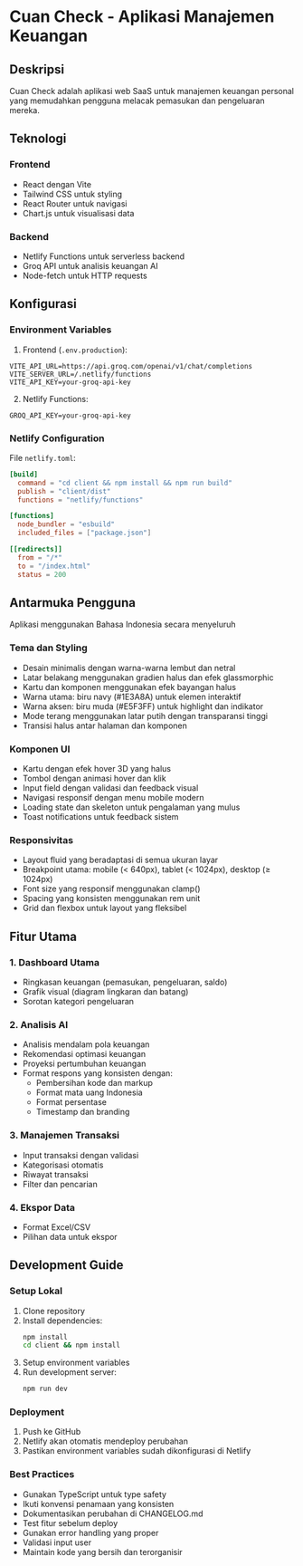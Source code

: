 # Cuan Check - Aplikasi Manajemen Keuangan

## Deskripsi
Cuan Check adalah aplikasi web SaaS untuk manajemen keuangan personal yang memudahkan pengguna melacak pemasukan dan pengeluaran mereka.

## Teknologi

### Frontend
- React dengan Vite
- Tailwind CSS untuk styling
- React Router untuk navigasi
- Chart.js untuk visualisasi data

### Backend
- Netlify Functions untuk serverless backend
- Groq API untuk analisis keuangan AI
- Node-fetch untuk HTTP requests

## Konfigurasi

### Environment Variables
1. Frontend (`.env.production`):
```env
VITE_API_URL=https://api.groq.com/openai/v1/chat/completions
VITE_SERVER_URL=/.netlify/functions
VITE_API_KEY=your-groq-api-key
```

2. Netlify Functions:
```env
GROQ_API_KEY=your-groq-api-key
```

### Netlify Configuration
File `netlify.toml`:
```toml
[build]
  command = "cd client && npm install && npm run build"
  publish = "client/dist"
  functions = "netlify/functions"

[functions]
  node_bundler = "esbuild"
  included_files = ["package.json"]

[[redirects]]
  from = "/*"
  to = "/index.html"
  status = 200
```

## Antarmuka Pengguna
Aplikasi menggunakan Bahasa Indonesia secara menyeluruh

### Tema dan Styling
- Desain minimalis dengan warna-warna lembut dan netral
- Latar belakang menggunakan gradien halus dan efek glassmorphic
- Kartu dan komponen menggunakan efek bayangan halus
- Warna utama: biru navy (#1E3A8A) untuk elemen interaktif
- Warna aksen: biru muda (#E5F3FF) untuk highlight dan indikator
- Mode terang menggunakan latar putih dengan transparansi tinggi
- Transisi halus antar halaman dan komponen

### Komponen UI
- Kartu dengan efek hover 3D yang halus
- Tombol dengan animasi hover dan klik
- Input field dengan validasi dan feedback visual
- Navigasi responsif dengan menu mobile modern
- Loading state dan skeleton untuk pengalaman yang mulus
- Toast notifications untuk feedback sistem

### Responsivitas
- Layout fluid yang beradaptasi di semua ukuran layar
- Breakpoint utama: mobile (< 640px), tablet (< 1024px), desktop (≥ 1024px)
- Font size yang responsif menggunakan clamp()
- Spacing yang konsisten menggunakan rem unit
- Grid dan flexbox untuk layout yang fleksibel

## Fitur Utama

### 1. Dashboard Utama
- Ringkasan keuangan (pemasukan, pengeluaran, saldo)
- Grafik visual (diagram lingkaran dan batang)
- Sorotan kategori pengeluaran

### 2. Analisis AI
- Analisis mendalam pola keuangan
- Rekomendasi optimasi keuangan
- Proyeksi pertumbuhan keuangan
- Format respons yang konsisten dengan:
  - Pembersihan kode dan markup
  - Format mata uang Indonesia
  - Format persentase
  - Timestamp dan branding

### 3. Manajemen Transaksi
- Input transaksi dengan validasi
- Kategorisasi otomatis
- Riwayat transaksi
- Filter dan pencarian

### 4. Ekspor Data
- Format Excel/CSV
- Pilihan data untuk ekspor

## Development Guide

### Setup Lokal
1. Clone repository
2. Install dependencies:
   ```bash
   npm install
   cd client && npm install
   ```
3. Setup environment variables
4. Run development server:
   ```bash
   npm run dev
   ```

### Deployment
1. Push ke GitHub
2. Netlify akan otomatis mendeploy perubahan
3. Pastikan environment variables sudah dikonfigurasi di Netlify

### Best Practices
- Gunakan TypeScript untuk type safety
- Ikuti konvensi penamaan yang konsisten
- Dokumentasikan perubahan di CHANGELOG.md
- Test fitur sebelum deploy
- Gunakan error handling yang proper
- Validasi input user
- Maintain kode yang bersih dan terorganisir
